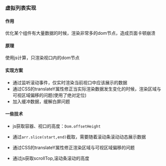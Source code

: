 ### 虚拟列表实现

#### 作用

优化某个组件有大量数据的时候，渲染非常多的dom节点，造成页面卡顿崩溃

#### 原理

使用js计算，只渲染视口内的dom节点

#### 实现方案

- 通过监听滚动事件，仅实时渲染当前视口中应该展示的数据
- 通过CSS的translateY属性修正当实际渲染数据发生变化的时候，渲染区域与可视区域偏移的问题(使用了绝对定位)
- 加入缓冲数据，缓解白屏问题

#### 一些技术

- js获取容器、视口的高度：```Dom.offsetHeight```

- 通过```arr.slice(start,end)```截取，需要随着滚动条滚动动态展示数据
- 通过CSS的translateY属性修正渲染区域与可视区域偏移的问题
- 通过js获取scrollTop,滚动条滚动的高度